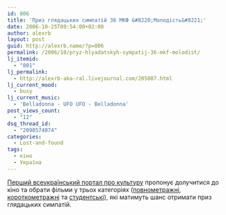 ```yaml
---
id: 806
title: 'Приз глядацьких симпатій 36 МКФ &#8220;Молодість&#8221;'
date: 2006-10-25T09:54:00+02:00
author: alexrb
layout: post
guid: http://alexrb.name/?p=806
permalink: /2006/10/pryz-hlyadatskyh-sympatij-36-mkf-molodist/
lj_itemid:
  - "801"
lj_permalink:
  - http://alexrb-aka-ral.livejournal.com/205087.html
lj_current_mood:
  - busy
lj_current_music:
  - 'Belladonna - UFO UFO - Belladonna'
post_views_count:
  - "12"
dsq_thread_id:
  - "2098574074"
categories:
  - Lost-and-found
tags:
  - кіно
  - Україна
---
```

[Перший всеукраїнський портал про культуру](http://kultura.net.ua) пропонує долучитися до кіно та обрати фільми у трьох категоріях ([повнометражні](http://kultura.net.ua/e107_plugins/poll/oldpolls.php?3), [короткометражні](http://kultura.net.ua/e107_plugins/poll/oldpolls.php?2) та [студентські](http://kultura.net.ua/e107_plugins/poll/oldpolls.php?4)), які матимуть шанс отримати приз глядацьких симпатій.